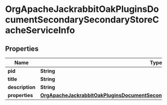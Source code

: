

# OrgApacheJackrabbitOakPluginsDocumentSecondarySecondaryStoreCacheServiceInfo

## Properties

Name | Type | Description | Notes
------------ | ------------- | ------------- | -------------
**pid** | **String** |  |  [optional]
**title** | **String** |  |  [optional]
**description** | **String** |  |  [optional]
**properties** | [**OrgApacheJackrabbitOakPluginsDocumentSecondarySecondaryStoreCacheServiceProperties**](OrgApacheJackrabbitOakPluginsDocumentSecondarySecondaryStoreCacheServiceProperties.md) |  |  [optional]



